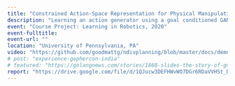 ```yaml
---
title: "Constrained Action-Space Representation for Physical Manipulation"
description: "Learning an action generator using a goal conditioned GAN penalized by a normalized diversification loss that prevents mode collapse and captures the real distribution better. A visual Model Predictive Controller was implemented for control. Details of approach and implementation can be found in report and github code linked below."
event: "Course Project: Learning in Robotics, 2020"
event-fulltitle:
event-url: ""
location: "University of Pennsylvania, PA"
video: "https://github.com/goodmattg/ndivplanning/blob/master/docs/demo.gif"
# post: "experience-gophercon-india"
# featured: "https://golangnews.com/stories/1868-slides-the-story-of-gopath-by-nikhita-raghunath"
report: "https://drive.google.com/file/d/1QJucw3DEFHWvWO7DGr6RDaVVHSt_Dl6e/view?usp=sharing"
---
```

